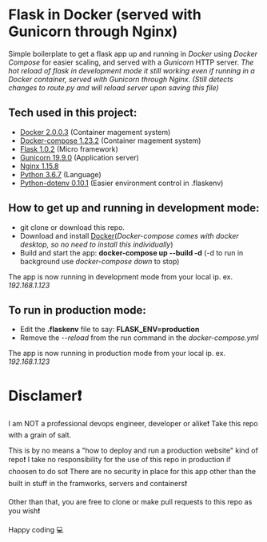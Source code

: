 # Flask in Docker (served with Gunicorn through Nginx)

Simple boilerplate to get a flask app up and running in *Docker* using *Docker Compose* for easier scaling, and served with a *Gunicorn* HTTP server.
*The hot reload of flask in development mode it still working even if running in a Docker container, served with Gunicorn through Nginx. (Still detects changes to route.py and will reload server upon saving this file)*

## Tech used in this project:

- [Docker 2.0.0.3](https://github.com/docker) (Container magement system)
- [Docker-compose 1.23.2](https://github.com/docker/compose) (Container magement system)
- [Flask 1.0.2](http://flask.pocoo.org/) (Micro framework)
- [Gunicorn 19.9.0](https://gunicorn.org/) (Application server)
- [Nginx 1.15.8](https://www.nginx.com/)
- [Python 3.6.7](https://www.python.org/) (Language)
- [Python-dotenv 0.10.1](https://github.com/grauwoelfchen/flask-dotenv) (Easier environment control in .flaskenv)

## How to get up and running in development mode:

- git clone or download this repo.
- Download and install [Docker](https://www.docker.com/get-started)(*Docker-compose comes with docker desktop, so no need to install this individually*)
- Build and start the app: **docker-compose up --build -d** (-d to run in background use *docker-compose down* to stop)

The app is now running in development mode from your local ip. ex. *192.168.1.123*

## To run in production mode:
- Edit the **.flaskenv** file to say: **FLASK_ENV=production**
- Remove the *--reload* from the run command in the *docker-compose.yml*

The app is now running in production mode from your local ip. ex. *192.168.1.123*

# Disclamer❗️

I am NOT a professional devops engineer, developer or alike❗️ Take this repo with a grain of salt.

This is by no means a "how to deploy and run a production website" kind of repo❗️
I take no responsibility for the use of this repo in production if choosen to do so❗️
There are no security in place for this app other than the built in stuff in the framworks, servers and containers❗️

Other than that, you are free to clone or make pull requests to this repo as you wish❗️

Happy coding 💻
